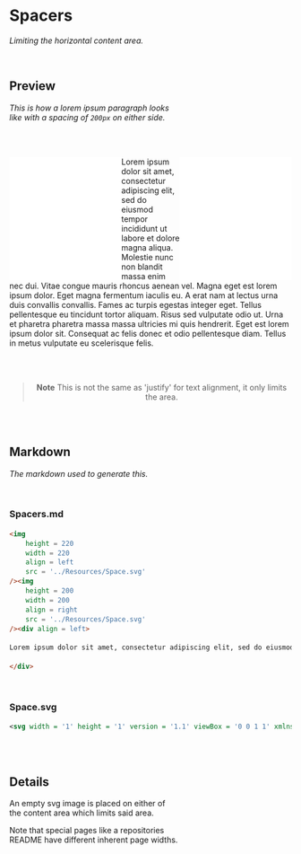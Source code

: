 
# Spacers

*Limiting the horizontal content area.*

<br>

## Preview

*This is how a lorem ipsum paragraph looks*  
*like with a spacing of `200px` on either side.*

<br>
<br>

<img
	height = 220
    width = 200
    align = left
    src = '../Resources/Space.svg'
/><img
	height = 220
	width = 200
    align = right
    src = '../Resources/Space.svg'
/><div align = left>

Lorem ipsum dolor sit amet, consectetur adipiscing elit, sed do eiusmod tempor incididunt ut labore et dolore magna aliqua. Molestie nunc non blandit massa enim nec dui. Vitae congue mauris rhoncus aenean vel. Magna eget est lorem ipsum dolor. Eget magna fermentum iaculis eu. A erat nam at lectus urna duis convallis convallis. Fames ac turpis egestas integer eget. Tellus pellentesque eu tincidunt tortor aliquam. Risus sed vulputate odio ut. Urna et pharetra pharetra massa massa ultricies mi quis hendrerit. Eget est lorem ipsum dolor sit. Consequat ac felis donec et odio pellentesque diam. Tellus in metus vulputate eu scelerisque felis.

</div>

<br>
<br>

<div align = center>

> **Note** This is not the same as 'justify' for text alignment, it only limits the area.

</div>
	
<br>
<br>

## Markdown

*The markdown used to generate this.*

<br>

### Spacers.md

```Markdown
<img
    height = 220
    width = 220
    align = left
    src = '../Resources/Space.svg'
/><img
    height = 200
    width = 200
    align = right
    src = '../Resources/Space.svg'
/><div align = left>

Lorem ipsum dolor sit amet, consectetur adipiscing elit, sed do eiusmod tempor incididunt ut labore et dolore magna aliqua. Molestie nunc non blandit massa enim nec dui. Vitae congue mauris rhoncus aenean vel. Magna eget est lorem ipsum dolor. Eget magna fermentum iaculis eu. A erat nam at lectus urna duis convallis convallis. Fames ac turpis egestas integer eget. Tellus pellentesque eu tincidunt tortor aliquam. Risus sed vulputate odio ut. Urna et pharetra pharetra massa massa ultricies mi quis hendrerit. Eget est lorem ipsum dolor sit. Consequat ac felis donec et odio pellentesque diam. Tellus in metus vulputate eu scelerisque felis.

</div>
```

<br>

### Space.svg

```svg
<svg width = '1' height = '1' version = '1.1' viewBox = '0 0 1 1' xmlns = 'http://www.w3.org/2000/svg'></svg>
```

<br>
<br>

## Details

An empty svg image is placed on either of  
the content area which limits said area.

Note that special pages like a repositories  
README have different inherent page widths.

<br>

<!----------------------------------------------------------------------------->
